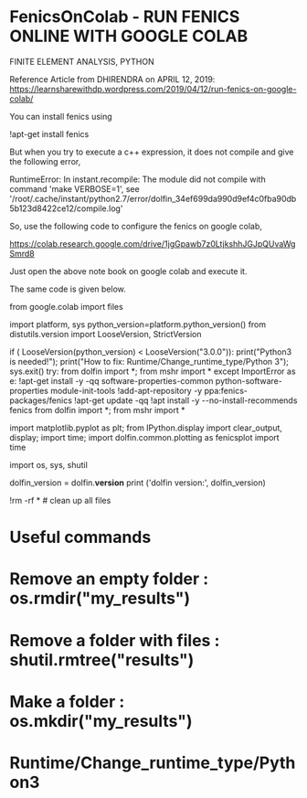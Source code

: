 # FenicsOnColab - RUN FENICS ONLINE WITH GOOGLE COLAB 
FINITE ELEMENT ANALYSIS, PYTHON

Reference Article from DHIRENDRA on APRIL 12, 2019:
https://learnsharewithdp.wordpress.com/2019/04/12/run-fenics-on-google-colab/

You can install fenics using

  !apt-get install fenics

But when you try to execute a c++ expression, it does not compile and give the following error,

  RuntimeError: In instant.recompile: The module did not compile with command 'make VERBOSE=1', see '/root/.cache/instant/python2.7/error/dolfin_34ef699da990d9ef4c0fba90db5b123d8422ce12/compile.log'

So, use the following code to configure the fenics on google colab,

  https://colab.research.google.com/drive/1jgGpawb7z0LtjkshhJGJpQUvaWgSmrd8

Just open the above note book on google colab and execute it.

The same code is given below.

  from google.colab import files

  import platform, sys
  python_version=platform.python_version()
  from distutils.version import LooseVersion, StrictVersion

  if ( LooseVersion(python_version) < LooseVersion("3.0.0")):
      print("Python3 is needed!");
      print("How to fix: Runtime/Change_runtime_type/Python 3");
      sys.exit()
  try:
      from dolfin import *; from mshr import *
  except ImportError as e:
      !apt-get install -y -qq software-properties-common python-software-properties module-init-tools
      !add-apt-repository -y ppa:fenics-packages/fenics
      !apt-get update -qq
      !apt install -y --no-install-recommends fenics
      from dolfin import *; from mshr import *

  import matplotlib.pyplot as plt;
  from IPython.display import clear_output, display; import time; import dolfin.common.plotting as fenicsplot 
  import time

  import os, sys, shutil

  dolfin_version = dolfin.__version__
  print ('dolfin version:', dolfin_version)

  !rm -rf * # clean up all files
  # Useful commands
  # Remove an empty folder      : os.rmdir("my_results")
  # Remove a folder with files  : shutil.rmtree("results")
  # Make a folder               : os.mkdir("my_results")
  # Runtime/Change_runtime_type/Python3
